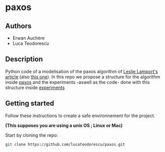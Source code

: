 # paxos

## Authors

- Erwan Auchère
- Luca Teodorescu

## Description

Python code of a modelisation of the paxos algorithm of [Leslie Lamport's article](https://lamport.azurewebsites.net/pubs/lamport-paxos.pdf) (also [this one](https://lamport.azurewebsites.net/pubs/paxos-simple.pdf)). 
In this repo we propose a structure for the algorithm inside [paxos](https://github.com/LucaTeodorescu/paxos/tree/main/paxos) and the experiments -aswell as the code- done with this structure inside [experiments](https://github.com/LucaTeodorescu/paxos/tree/main/experiments)

## Getting started

Follow these instructions to create a safe environnement for the project. 

**(This supposes you are using a unix OS ; Linux or Mac)**


Start by cloning the repo:

```sh
git clone https://github.com/lucateodorescu/paxos.git
```

